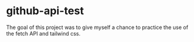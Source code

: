# github-api-test

The goal of this project was to give myself a
chance to practice the use of the fetch API
and tailwind css.